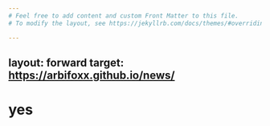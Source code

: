 ```yaml
---
# Feel free to add content and custom Front Matter to this file.
# To modify the layout, see https://jekyllrb.com/docs/themes/#overriding-theme-defaults

---
```

layout: forward
target: https://arbifoxx.github.io/news/
---
# yes

